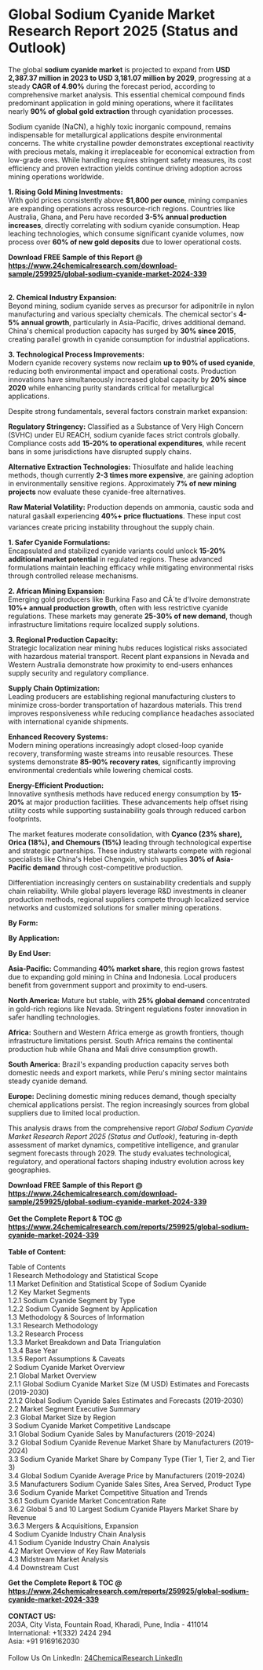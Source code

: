 <h1>Global Sodium Cyanide Market Research Report 2025 (Status and Outlook)</h1><p>The global <strong>sodium cyanide market</strong> is projected to expand from <strong>USD 2,387.37 million in 2023 to USD 3,181.07 million by 2029</strong>, progressing at a steady <strong>CAGR of 4.90%</strong> during the forecast period, according to comprehensive market analysis. This essential chemical compound finds predominant application in gold mining operations, where it facilitates nearly <strong>90% of global gold extraction</strong> through cyanidation processes.</p><p>Sodium cyanide (NaCN), a highly toxic inorganic compound, remains indispensable for metallurgical applications despite environmental concerns. The white crystalline powder demonstrates exceptional reactivity with precious metals, making it irreplaceable for economical extraction from low-grade ores. While handling requires stringent safety measures, its cost efficiency and proven extraction yields continue driving adoption across mining operations worldwide.</p><p><strong>1. Rising Gold Mining Investments:</strong><br>
With gold prices consistently above <strong>$1,800 per ounce</strong>, mining companies are expanding operations across resource-rich regions. Countries like Australia, Ghana, and Peru have recorded <strong>3-5% annual production increases</strong>, directly correlating with sodium cyanide consumption. Heap leaching technologies, which consume significant cyanide volumes, now process over <strong>60% of new gold deposits</strong> due to lower operational costs.</p><div><b>Download FREE Sample of this Report @ 
            <a href="https://www.24chemicalresearch.com/download-sample/259925/global-sodium-cyanide-market-2024-339">
            https://www.24chemicalresearch.com/download-sample/259925/global-sodium-cyanide-market-2024-339</a></b></div><br><p><strong>2. Chemical Industry Expansion:</strong><br>
Beyond mining, sodium cyanide serves as precursor for adiponitrile in nylon manufacturing and various specialty chemicals. The chemical sector's <strong>4-5% annual growth</strong>, particularly in Asia-Pacific, drives additional demand. China's chemical production capacity has surged by <strong>30% since 2015</strong>, creating parallel growth in cyanide consumption for industrial applications.</p><p><strong>3. Technological Process Improvements:</strong><br>
Modern cyanide recovery systems now reclaim <strong>up to 90% of used cyanide</strong>, reducing both environmental impact and operational costs. Production innovations have simultaneously increased global capacity by <strong>20% since 2020</strong> while enhancing purity standards critical for metallurgical applications.</p><p>Despite strong fundamentals, several factors constrain market expansion:</p><p><strong>Regulatory Stringency:</strong> Classified as a Substance of Very High Concern (SVHC) under EU REACH, sodium cyanide faces strict controls globally. Compliance costs add <strong>15-20% to operational expenditures</strong>, while recent bans in some jurisdictions have disrupted supply chains.</p><p><strong>Alternative Extraction Technologies:</strong> Thiosulfate and halide leaching methods, though currently <strong>2-3 times more expensive</strong>, are gaining adoption in environmentally sensitive regions. Approximately <strong>7% of new mining projects</strong> now evaluate these cyanide-free alternatives.</p><p><strong>Raw Material Volatility:</strong> Production depends on ammonia, caustic soda and natural gasâall experiencing <strong>40%+ price fluctuations</strong>. These input cost variances create pricing instability throughout the supply chain.</p><p><strong>1. Safer Cyanide Formulations:</strong><br>
Encapsulated and stabilized cyanide variants could unlock <strong>15-20% additional market potential</strong> in regulated regions. These advanced formulations maintain leaching efficacy while mitigating environmental risks through controlled release mechanisms.</p><p><strong>2. African Mining Expansion:</strong><br>
Emerging gold producers like Burkina Faso and CÃ´te d'Ivoire demonstrate <strong>10%+ annual production growth</strong>, often with less restrictive cyanide regulations. These markets may generate <strong>25-30% of new demand</strong>, though infrastructure limitations require localized supply solutions.</p><p><strong>3. Regional Production Capacity:</strong><br>
Strategic localization near mining hubs reduces logistical risks associated with hazardous material transport. Recent plant expansions in Nevada and Western Australia demonstrate how proximity to end-users enhances supply security and regulatory compliance.</p><p><strong>Supply Chain Optimization:</strong><br>
	Leading producers are establishing regional manufacturing clusters to minimize cross-border transportation of hazardous materials. This trend improves responsiveness while reducing compliance headaches associated with international cyanide shipments.</p><p><strong>Enhanced Recovery Systems:</strong><br>
	Modern mining operations increasingly adopt closed-loop cyanide recovery, transforming waste streams into reusable resources. These systems demonstrate <strong>85-90% recovery rates</strong>, significantly improving environmental credentials while lowering chemical costs.</p><p><strong>Energy-Efficient Production:</strong><br>
	Innovative synthesis methods have reduced energy consumption by <strong>15-20%</strong> at major production facilities. These advancements help offset rising utility costs while supporting sustainability goals through reduced carbon footprints.</p><p>The market features moderate consolidation, with <strong>Cyanco (23% share), Orica (18%), and Chemours (15%)</strong> leading through technological expertise and strategic partnerships. These industry stalwarts compete with regional specialists like China's Hebei Chengxin, which supplies <strong>30% of Asia-Pacific demand</strong> through cost-competitive production.</p><p>Differentiation increasingly centers on sustainability credentials and supply chain reliability. While global players leverage R&amp;D investments in cleaner production methods, regional suppliers compete through localized service networks and customized solutions for smaller mining operations.</p><p><strong>By Form:</strong></p><p><strong>By Application:</strong></p><p><strong>By End User:</strong></p><p><strong>Asia-Pacific:</strong> Commanding <strong>40% market share</strong>, this region grows fastest due to expanding gold mining in China and Indonesia. Local producers benefit from government support and proximity to end-users.</p><p><strong>North America:</strong> Mature but stable, with <strong>25% global demand</strong> concentrated in gold-rich regions like Nevada. Stringent regulations foster innovation in safer handling technologies.</p><p><strong>Africa:</strong> Southern and Western Africa emerge as growth frontiers, though infrastructure limitations persist. South Africa remains the continental production hub while Ghana and Mali drive consumption growth.</p><p><strong>South America:</strong> Brazil's expanding production capacity serves both domestic needs and export markets, while Peru's mining sector maintains steady cyanide demand.</p><p><strong>Europe:</strong> Declining domestic mining reduces demand, though specialty chemical applications persist. The region increasingly sources from global suppliers due to limited local production.</p><p>This analysis draws from the comprehensive report <em>Global Sodium Cyanide Market Research Report 2025 (Status and Outlook)</em>, featuring in-depth assessment of market dynamics, competitive intelligence, and granular segment forecasts through 2029. The study evaluates technological, regulatory, and operational factors shaping industry evolution across key geographies.</p><div><b>Download FREE Sample of this Report @ 
            <a href="https://www.24chemicalresearch.com/download-sample/259925/global-sodium-cyanide-market-2024-339">
            https://www.24chemicalresearch.com/download-sample/259925/global-sodium-cyanide-market-2024-339</a></b></div><br><div><b>Get the Complete Report & TOC @ 
            <a href="https://www.24chemicalresearch.com/reports/259925/global-sodium-cyanide-market-2024-339">
            https://www.24chemicalresearch.com/reports/259925/global-sodium-cyanide-market-2024-339</a></b></div><br>
            <b>Table of Content:</b><p>Table of Contents<br />
1 Research Methodology and Statistical Scope<br />
1.1 Market Definition and Statistical Scope of Sodium Cyanide<br />
1.2 Key Market Segments<br />
1.2.1 Sodium Cyanide Segment by Type<br />
1.2.2 Sodium Cyanide Segment by Application<br />
1.3 Methodology & Sources of Information<br />
1.3.1 Research Methodology<br />
1.3.2 Research Process<br />
1.3.3 Market Breakdown and Data Triangulation<br />
1.3.4 Base Year<br />
1.3.5 Report Assumptions & Caveats<br />
2 Sodium Cyanide Market Overview<br />
2.1 Global Market Overview<br />
2.1.1 Global Sodium Cyanide Market Size (M USD) Estimates and Forecasts (2019-2030)<br />
2.1.2 Global Sodium Cyanide Sales Estimates and Forecasts (2019-2030)<br />
2.2 Market Segment Executive Summary<br />
2.3 Global Market Size by Region<br />
3 Sodium Cyanide Market Competitive Landscape<br />
3.1 Global Sodium Cyanide Sales by Manufacturers (2019-2024)<br />
3.2 Global Sodium Cyanide Revenue Market Share by Manufacturers (2019-2024)<br />
3.3 Sodium Cyanide Market Share by Company Type (Tier 1, Tier 2, and Tier 3)<br />
3.4 Global Sodium Cyanide Average Price by Manufacturers (2019-2024)<br />
3.5 Manufacturers Sodium Cyanide Sales Sites, Area Served, Product Type<br />
3.6 Sodium Cyanide Market Competitive Situation and Trends<br />
3.6.1 Sodium Cyanide Market Concentration Rate<br />
3.6.2 Global 5 and 10 Largest Sodium Cyanide Players Market Share by Revenue<br />
3.6.3 Mergers & Acquisitions, Expansion<br />
4 Sodium Cyanide Industry Chain Analysis<br />
4.1 Sodium Cyanide Industry Chain Analysis<br />
4.2 Market Overview of Key Raw Materials<br />
4.3 Midstream Market Analysis<br />
4.4 Downstream Cust</p><div><b>Get the Complete Report & TOC @ 
            <a href="https://www.24chemicalresearch.com/reports/259925/global-sodium-cyanide-market-2024-339">
            https://www.24chemicalresearch.com/reports/259925/global-sodium-cyanide-market-2024-339</a></b></div><br><b>CONTACT US:</b><br>
            203A, City Vista, Fountain Road, Kharadi, Pune, India - 411014<br>
            International: +1(332) 2424 294<br>
            Asia: +91 9169162030 <br><br>
            Follow Us On LinkedIn: <a href="https://www.linkedin.com/company/24chemicalresearch/">24ChemicalResearch LinkedIn</a>